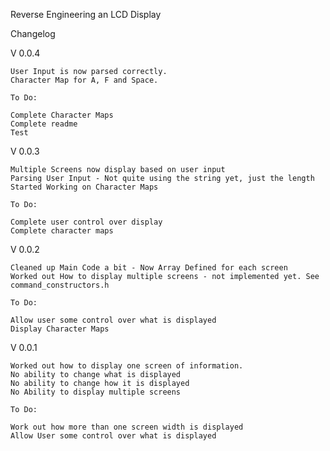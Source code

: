Reverse Engineering an LCD Display

Changelog

V 0.0.4

	User Input is now parsed correctly.
	Character Map for A, F and Space.

	To Do:

	Complete Character Maps
	Complete readme
	Test

V 0.0.3

	Multiple Screens now display based on user input
	Parsing User Input - Not quite using the string yet, just the length
	Started Working on Character Maps

	To Do:

	Complete user control over display
	Complete character maps
V 0.0.2

	Cleaned up Main Code a bit - Now Array Defined for each screen
	Worked out How to display multiple screens - not implemented yet. See command_constructors.h

	To Do:

	Allow user some control over what is displayed
	Display Character Maps
V 0.0.1

	Worked out how to display one screen of information.
	No ability to change what is displayed
	No ability to change how it is displayed
	No Ability to display multiple screens

	To Do:

	Work out how more than one screen width is displayed
	Allow User some control over what is displayed
